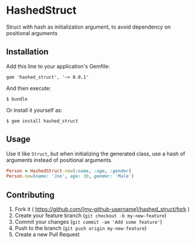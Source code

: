 # HashedStruct

Struct with hash as initialization argument, to avoid dependency on positional arguments

## Installation

Add this line to your application's Gemfile:

    gem 'hashed_struct', '~> 0.0.1'

And then execute:

    $ bundle

Or install it yourself as:

    $ gem install hashed_struct

## Usage

Use it like `Struct`, but when initializing the generated class, use a hash of
arguments instead of positional arguments.

```ruby
Person = HashedStruct.new(:name, :age, :gender)
Person.new(name: 'Joe', age: 30, gender: 'Male')
```

## Contributing

1. Fork it ( https://github.com/[my-github-username]/hashed_struct/fork )
2. Create your feature branch (`git checkout -b my-new-feature`)
3. Commit your changes (`git commit -am 'Add some feature'`)
4. Push to the branch (`git push origin my-new-feature`)
5. Create a new Pull Request
